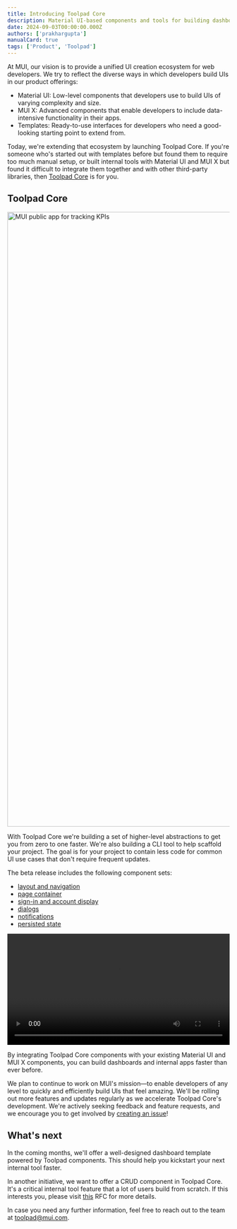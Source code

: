 ```yaml
---
title: Introducing Toolpad Core
description: Material UI-based components and tools for building dashboards and internal apps.
date: 2024-09-03T00:00:00.000Z
authors: ['prakhargupta']
manualCard: true
tags: ['Product', 'Toolpad']
---
```


At MUI, our vision is to provide a unified UI creation ecosystem for web developers. We try to reflect the diverse ways in which developers build UIs in our product offerings:

- Material UI: Low-level components that developers use to build UIs of varying complexity and size.
- MUI X: Advanced components that enable developers to include data-intensive functionality in their apps.
- Templates: Ready-to-use interfaces for developers who need a good-looking starting point to extend from.

Today, we're extending that ecosystem by launching Toolpad Core. If you're someone who's started out with templates before but found them to require too much manual setup, or built internal tools with Material UI and MUI X but found it difficult to integrate them together and with other third-party libraries, then [Toolpad Core](https://mui.com/toolpad/) is for you.

## Toolpad Core

<a href="https://mui.com/toolpad/">
<img alt="MUI public app for tracking KPIs" src="/static/blog/introducing-toolpad-core/toolpad-core.png" width="2400" height="1394" />
</a>

With Toolpad Core we're building a set of higher-level abstractions to get you from zero to one faster. We're also building a CLI tool to help scaffold your project. The goal is for your project to contain less code for common UI use cases that don't require frequent updates.

The beta release includes the following component sets:

- [layout and navigation](https://mui.com/toolpad/core/react-dashboard-layout/)
- [page container](https://mui.com/toolpad/core/react-page-container/)
- [sign-in and account display](https://mui.com/toolpad/core/react-sign-in-page/)
- [dialogs](https://mui.com/toolpad/core/react-use-dialogs/)
- [notifications](https://mui.com/toolpad/core/react-use-notifications/)
- [persisted state](https://mui.com/toolpad/core/react-persistent-state/)

<video controls width="100%" height="auto" style="contain" alt="toolpad core product walkthrough">
  <source src="/static/blog/introducing-toolpad-core/toolpad_core_walkthrough.mp4" type="video/mp4">
Your browser does not support the video tag.
</video>

By integrating Toolpad Core components with your existing Material UI and MUI X components, you can build dashboards and internal apps faster than ever before.

We plan to continue to work on MUI's mission—to enable developers of any level to quickly and efficiently build UIs that feel amazing. We'll be rolling out more features and updates regularly as we accelerate Toolpad Core's development. We're actively seeking feedback and feature requests, and we encourage you to get involved by [creating an issue](https://github.com/mui/mui-toolpad)!

## What's next

In the coming months, we'll offer a well-designed dashboard template powered by Toolpad components. This should help you kickstart your next internal tool faster.

In another initiative, we want to offer a CRUD component in Toolpad Core. It's a critical internal tool feature that a lot of users build from scratch. If this interests you, please visit [this](https://github.com/mui/mui-toolpad/discussions/3311) RFC for more details.

In case you need any further information, feel free to reach out to the team at toolpad@mui.com.
